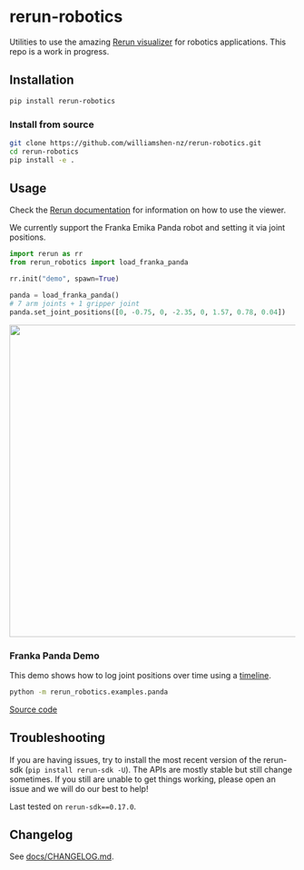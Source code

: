 # rerun-robotics

Utilities to use the amazing [Rerun visualizer](https://www.rerun.io/) for robotics applications.
This repo is a work in progress.

## Installation

```bash
pip install rerun-robotics
```

### Install from source

```bash
git clone https://github.com/williamshen-nz/rerun-robotics.git
cd rerun-robotics
pip install -e .
```

## Usage

Check the [Rerun documentation](https://www.rerun.io/docs) for information on how to use the viewer.

We currently support the Franka Emika Panda robot and setting it via joint positions.

```python
import rerun as rr
from rerun_robotics import load_franka_panda

rr.init("demo", spawn=True)

panda = load_franka_panda()
# 7 arm joints + 1 gripper joint
panda.set_joint_positions([0, -0.75, 0, -2.35, 0, 1.57, 0.78, 0.04])
```

<img src="https://github.com/williamshen-nz/rerun-robotics/blob/main/docs/panda_example.png?raw=true" width="550">

### Franka Panda Demo

This demo shows how to log joint positions over time using a [timeline](https://rerun.io/docs/concepts/timelines).

```bash
python -m rerun_robotics.examples.panda
```

[Source code](rerun_robotics/examples/panda.py)

## Troubleshooting

If you are having issues, try to install the most recent version of the rerun-sdk (`pip install rerun-sdk -U`). The APIs
are mostly stable but still change sometimes. If you still are unable to get things working, please open an issue and we
will do our best to help!

Last tested on `rerun-sdk==0.17.0`.

## Changelog

See [docs/CHANGELOG.md](docs/CHANGELOG.md).
